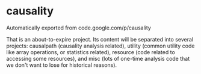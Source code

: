 # causality
Automatically exported from code.google.com/p/causality

That is an about-to-expire project. Its content will be separated into several projects: causalpath (causality analysis related), utility (common utility code like array operations, or statistics related), resource (code related to accessing some resources), and misc (lots of one-time analysis code that we don't want to lose for historical reasons).
